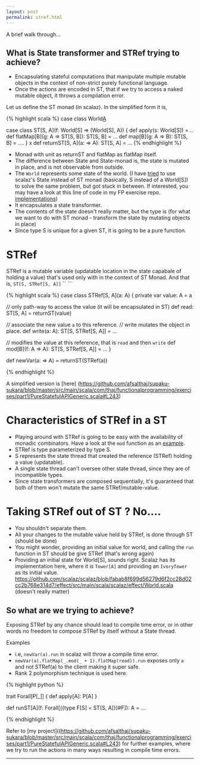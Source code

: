```yaml
---
layout: post
permalink: stref.html
---
```


A brief walk through...

## What is State transformer and STRef trying to achieve?

* Encapsulating stateful computations that manipulate multiple mutable objects in the context of non-strict purely functional language.
* Once the actions are encoded in ST, that if we try to access a naked mutable object, it throws a compilation error.

Let us define the ST monad (in scalaz). In the simplified form it is,

{% highlight scala %}
case class World[A]()

case class ST[S, A](f: World[S] => (World[S], A)) {
  def apply(s: World[S]) = ..
  def flatMap[B](g: A => ST[S, B]): ST[S, B] = ...
  def map[B](g: A => B): ST[S, B] = ....
}
x
def returnST[S, A](a: => A): ST[S, A] = ...
{% endhighlight %}

* Monad with unit as returnST and flatMap as flatMap itself.
* The difference between State and State-monad is, the state is mutated in place, and is not observable from outside.
* The `World` represents some state of the world. (I have [tried](https://github.com/afsalthaj/supaku-sukara/blob/master/src/main/scala/com/thaj/functionalprogramming/exercises/part1/PureStatefulAPIGeneric.scala#L129) to use scalaz's State instead of ST monad (basically, S instead of a World[S]) to solve the same problem, but got stuck in between. If interested, you may have a look at this line of code in my FP exercise repo. [implementations](https://github.com/afsalthaj/supaku-sukara/blob/master/src/main/scala/com/thaj/functionalprogramming/exercises/part1/PureStatefulAPIGeneric.scala#L163))
* It encapsulates a state transformer.
* The contents of the state doesn't really matter, but the type is (for what we want to do with ST monad - transform the state by mutating objects in place)
* Since type S is unique for a given ST, it is going to be a pure function.

# STRef

STRef is a mutable variable (updatable location in the state capabale of holding a value) that's used only with in the context of ST Monad. And that is, `ST[S, STRef[S, A]]` `` ```

{% highlight scala %}
case class STRef[S, A](a: A) { private var value: A = a

// only path-way to access the value (it will be encapsulated in ST) def read: ST[S, A] = returnST(value)

// associate the new value `a` to this reference. // write mutates the object in place. def write(a: A): ST[S, STRef[S, A]] = ...

// modifies the value at this reference, that is `read` and then `write` def mod[B](f: A => A): ST[S, STRef[S, A]] = ... }

def newVar(a: => A) = returnST(STRef(a))

{% endhighlight %}

A simplified version is [here] (<https://github.com/afsalthaj/supaku-sukara/blob/master/src/main/scala/com/thaj/functionalprogramming/exercises/part1/PureStatefulAPIGeneric.scala#L243>)

# Characteristics of STRef in a ST

* Playing around with STRef is going to be easy with the availability of monadic combinators. Have a look at the `mod` function as an [example](https://github.com/afsalthaj/supaku-sukara/blob/master/src/main/scala/com/thaj/functionalprogramming/exercises/part1/PureStatefulAPIGeneric.scala#L243).
* STRef is type parameterized by type S.
* S represents the state thread that created the reference (STRef) holding a value (updatable).
* A single state thread can't oversee other state thread, since they are of incompatible types.
* Since state transformers are composed sequentially, it's guaranteed that both of them won't mutate the same STRef/mutable-value.

# Taking STRef out of ST ? No....

* You shouldn't separate them.
* All your changes to the mutable value held by STRef, is done through ST (should be done)
* You might wonder, providing an initial value for world, and calling the `run` function in ST should be give STRef (that's wrong again)
* Providing an initial state for World[S], sounds right. Scalaz has its implementation here, where it is `Tower[A]` and providing an `IvoryTower` as its initial value. <https://github.com/scalaz/scalaz/blob/fabab8f699d56279d6f2cc28d02cc2b768e314d7/effect/src/main/scala/scalaz/effect/World.scala> (doesn't really matter)

## So what are we trying to achieve?

Exposing STRef by any chance should lead to compile time error, or in other words no freedom to compose STRef by itself without a State thread.

Examples

- i.e, `newVar(a).run` in scalaz will throw a compile time error.
- `newVar(a).flatMap(_.mod(_ + 1).flatMap(read)).run` exposes only `a` and not STRef(a) to the client making it super safe.
- Rank 2 polymorphism technique is used here.

{% highlight python %}

trait Forall[P[_]] { def apply[A]: P[A] }

def runST[A](f: Forall[({type F[S] = ST[S, A]})#F]): A = ... 

{% endhighlight %}


Refer to [my project]((https://github.com/afsalthaj/supaku-sukara/blob/master/src/main/scala/com/thaj/functionalprogramming/exercises/part1/PureStatefulAPIGeneric.scala#L243) for further examples, where we try to run the actions in many ways resulting in compile time errors.

--------------------------------------------------------------------------------
